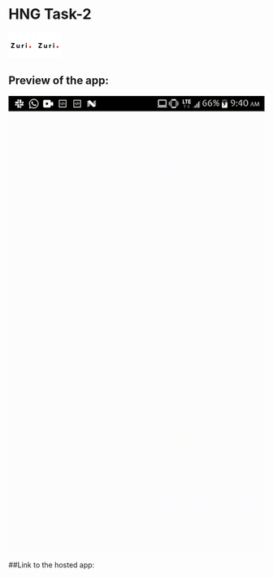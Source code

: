 # HNG Task-2
<img src="https://github.com/olisaemekaejiofor/hng/blob/main/hngtask_2/screen/images.png" alt="MarineGEO circle logo" style="height: 50px; width:50px;"/>
<img src="https://github.com/olisaemekaejiofor/hng/blob/main/hngtask_2/screen/images.png" alt="MarineGEO circle logo" style="height: 50px; width:50px;"/>


## Preview of the app:
![My Task](https://github.com/olisaemekaejiofor/hng/blob/main/hngtask_2/screen/20210821_094047.gif)


##Link to the hosted app:
